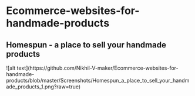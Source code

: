 # Ecommerce-websites-for-handmade-products
<h2>Homespun - a place to sell your handmade products</h2>
![alt text](https://github.com/Nikhil-V-maker/Ecommerce-websites-for-handmade-products/blob/master/Screenshots/Homespun_a_place_to_sell_your_handmade_products_1.png?raw=true)
